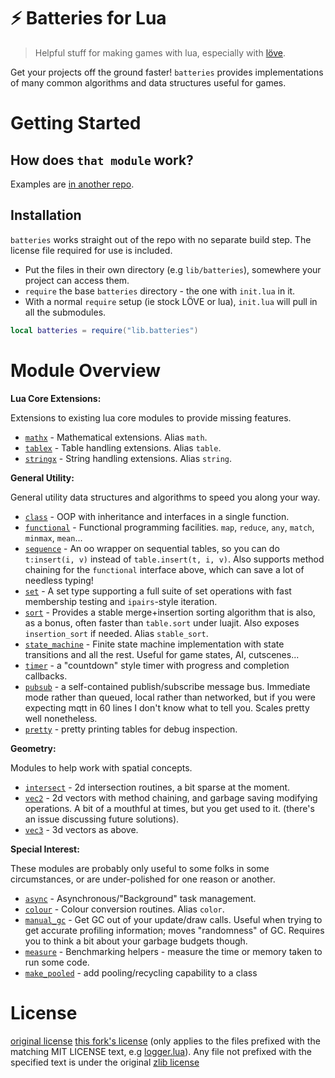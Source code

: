 # ⚡ Batteries for Lua

> Helpful stuff for making games with lua, especially with [löve](https://love2d.org).

Get your projects off the ground faster! `batteries` provides implementations of many common algorithms and data structures useful for games.

# Getting Started

## How does `that module` work?

Examples are [in another repo](https://github.com/1bardesign/batteries-examples).

## Installation

`batteries` works straight out of the repo with no separate build step. The license file required for use is included.

- Put the files in their own directory (e.g `lib/batteries`), somewhere your project can access them.
- `require` the base `batteries` directory - the one with `init.lua` in it.
- With a normal `require` setup (ie stock LÖVE or lua), `init.lua` will pull in all the submodules.

```lua
local batteries = require("lib.batteries")
```

# Module Overview

**Lua Core Extensions:**

Extensions to existing lua core modules to provide missing features.

- [`mathx`](./mathx.lua) - Mathematical extensions. Alias `math`.
- [`tablex`](./tablex.lua) - Table handling extensions. Alias `table`.
- [`stringx`](./stringx.lua) - String handling extensions. Alias `string`.

**General Utility:**

General utility data structures and algorithms to speed you along your way.

- [`class`](./class.lua) - OOP with inheritance and interfaces in a single function.
- [`functional`](./functional.lua) - Functional programming facilities. `map`, `reduce`, `any`, `match`, `minmax`, `mean`...
- [`sequence`](./sequence.lua) - An oo wrapper on sequential tables, so you can do `t:insert(i, v)` instead of `table.insert(t, i, v)`. Also supports method chaining for the `functional` interface above, which can save a lot of needless typing!
- [`set`](./set.lua) - A set type supporting a full suite of set operations with fast membership testing and `ipairs`-style iteration.
- [`sort`](./sort.lua) - Provides a stable merge+insertion sorting algorithm that is also, as a bonus, often faster than `table.sort` under luajit. Also exposes `insertion_sort` if needed. Alias `stable_sort`.
- [`state_machine`](./state_machine.lua) - Finite state machine implementation with state transitions and all the rest. Useful for game states, AI, cutscenes...
- [`timer`](./timer.lua) - a "countdown" style timer with progress and completion callbacks.
- [`pubsub`](./pubsub.lua) - a self-contained publish/subscribe message bus. Immediate mode rather than queued, local rather than networked, but if you were expecting mqtt in 60 lines I don't know what to tell you. Scales pretty well nonetheless.
- [`pretty`](./pretty.lua) - pretty printing tables for debug inspection.

**Geometry:**

Modules to help work with spatial concepts.

- [`intersect`](./intersect.lua) - 2d intersection routines, a bit sparse at the moment.
- [`vec2`](./vec2.lua) - 2d vectors with method chaining, and garbage saving modifying operations. A bit of a mouthful at times, but you get used to it. (there's an issue discussing future solutions).
- [`vec3`](./vec3.lua) - 3d vectors as above.

**Special Interest:**

These modules are probably only useful to some folks in some circumstances, or are under-polished for one reason or another.

- [`async`](./async.lua) - Asynchronous/"Background" task management.
- [`colour`](./colour.lua) - Colour conversion routines. Alias `color`.
- [`manual_gc`](./manual_gc.lua) - Get GC out of your update/draw calls. Useful when trying to get accurate profiling information; moves "randomness" of GC. Requires you to think a bit about your garbage budgets though.
- [`measure`](./measure.lua) - Benchmarking helpers - measure the time or memory taken to run some code.
- [`make_pooled`](./make_pooled.lua) - add pooling/recycling capability to a class

# License

[original license](batteries.LICENSE)
[this fork's license](wired_batteries.LICENSE) (only applies to the files prefixed with the matching MIT LICENSE text, e.g [logger.lua](./logger.lua)). Any file not prefixed with the specified text is under the original [zlib license](./batteries.LICENSE)
